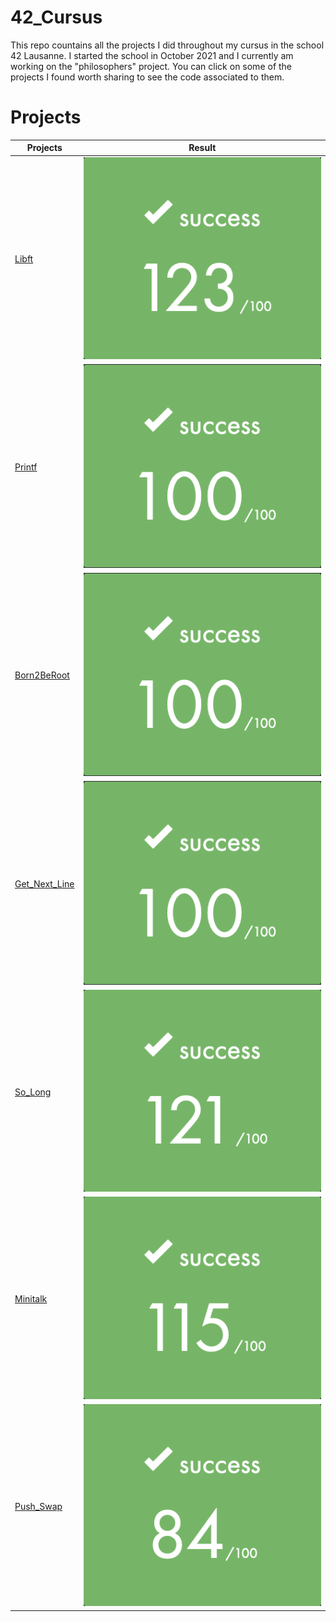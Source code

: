# 42_Cursus

This repo countains all the projects I did throughout my cursus in the school 42 Lausanne. I started the school in October 2021 and I currently am working on the "philosophers" project.
You can click on some of the projects I found worth sharing to see the code associated to them.

# Projects

| Projects 				| 				Result |
| --------------------- | ---------------------- |
| [Libft]() | ![image 123](./images/result123.png) |
| [Printf]() | ![image 100](./images/result100.png) |
| [Born2BeRoot](https://www.notion.so/Virtualisation-1d61bf3afab04cc9aaf5a51107382f0f) | ![image 100](./images/result100.png) |
| [Get_Next_Line]() | ![image 100](./images/result100.png) |
| [So_Long](https://github.com/victorvermot/so_long) | ![image 100](./images/result121.png) |
| [Minitalk](https://github.com/victorvermot/minitalk) | ![image 115](./images/result115.png) |
| [Push_Swap](https://github.com/victorvermot/push_swap) | ![image 84](./images/result84.png) |
